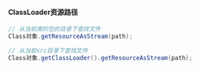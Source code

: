 #### ClassLoader资源路径

```java
// 从当前类的包的目录下查找文件
Class对象.getResourceAsStream(path); 

// 从当前src目录下查找文件
Class对象.getClassLoader().getResourceAsStream(path); 
```

